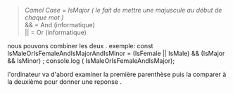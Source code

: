 
>_Camel Case = IsMajor ( le fait de mettre une majuscule au début de chaque mot )_<br>
&& = And (informatique)<br>
||  = Or (informatique)

nous pouvons combiner les deux .
exemple:
const IsMaleOrIsFemaleAndIsMajorAndIsMinor = (IsFemale || IsMale) && (IsMajor && IsMinor) ;
console.log ( IsMaleOrIsFemaleAndIsMajor);

l'ordinateur va d'abord examiner la première parenthèse puis la comparer à la deuxième pour donner une reponse .
